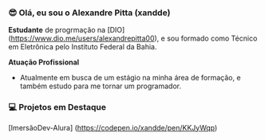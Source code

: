 ### 😎 Olá, eu sou o Alexandre Pitta (xandde)

**Estudante** de progrmação na [DIO] (https://www.dio.me/users/alexandrepitta00), e sou formado como Técnico em Eletrônica pelo Instituto Federal da Bahia.

**Atuação Profissional**
- Atualmente em busca de um estágio na minha área de formação, e também estudo para me tornar um programador.

### 💻 Projetos em Destaque
[ImersãoDev-Alura] (https://codepen.io/xandde/pen/KKJyWqp) 

